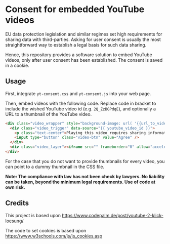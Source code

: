 # Consent for embedded YouTube videos

EU data protection legislation and similar regimes set high requirements for sharing data with third-parties.
Asking for user consent is usually the most straightforward way to establish a legal basis for such data sharing.

Hence, this repository provides a software solution to embed YouTube videos, only after user consent has been established.
The consent is saved in a cookie.

## Usage

First, integrate `yt-consent.css` and `yt-consent.js` into your web page.

Then, embed videos with the following code. Replace code in bracket to include the wished YouTube video id (e.g. `2Q_ZzBGPdqE`), and optionally a URL to a thumbnail of the YouTube video.

```html
<div class="video_wrapper" style="background-image: url( '{{url_to_video_thumbnail}}' );">
  <div class="video_trigger" data-source="{{ youtube_video_id }}">
    <p class="text-center">Playing this video requires sharing information with YouTube.<br><a target="_blank" href="https://tosdr.org/#youtube">More information</a></p>
    <input type="button" class="video-btn" value="Agree" />
  </div>
  <div class="video_layer"><iframe src="" frameborder="0" allow="accelerometer; autoplay; encrypted-media; gyroscope; picture-in-picture" allowfullscreen></iframe></div>
</div>
```

For the case that you do not want to provide thumbnails for every video,
you can point to a dummy thumbnail in the CSS file.

**Note: The compliance with law has not been check by lawyers. No liability can be taken, beyond the minimum legal requirements. Use of code at own risk.**

## Credits
This project is based upon https://www.codepalm.de/post/youtube-2-klick-loesung/

The code to set cookies is based upon https://www.w3schools.com/js/js_cookies.asp